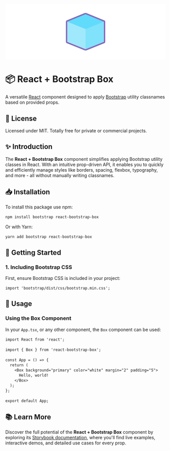 ![React + Bootstrap Box](https://raw.githubusercontent.com/andrewdyer/public-assets/refs/heads/main/images/covers/react-bootstrap-box.png)

# 📦 React + Bootstrap Box

A versatile [React](https://react.dev/) component designed to apply [Bootstrap](https://getbootstrap.com/) utility classnames based on provided props.

## 📄 License

Licensed under MIT. Totally free for private or commercial projects.

## ✨ Introduction

The **React + Bootstrap Box** component simplifies applying Bootstrap utility classes in React. With an intuitive prop-driven API, it enables you to quickly and efficiently manage styles like borders, spacing, flexbox, typography, and more - all without manually writing classnames.

## 📥 Installation

To install this package use npm:

```bash
npm install bootstrap react-bootstrap-box
```

Or with Yarn:

```bash
yarn add bootstrap react-bootstrap-box
```

## 🚀 Getting Started

### 1. Including Bootstrap CSS

First, ensure Bootstrap CSS is included in your project:

```tsx
import 'bootstrap/dist/css/bootstrap.min.css';
```

## 📖 Usage

### Using the Box Component

In your `App.tsx`, or any other component, the `Box` component can be used:

```tsx
import React from 'react';

import { Box } from 'react-bootstrap-box';

const App = () => {
  return (
    <Box background="primary" color="white" margin="2" padding="5">
      Hello, world!
    </Box>
  );
};

export default App;
```

## 📚 Learn More

Discover the full potential of the **React + Bootstrap Box** component by exploring its [Storybook documentation](https://box.andrewdyer.rocks/), where you'll find live examples, interactive demos, and detailed use cases for every prop.

